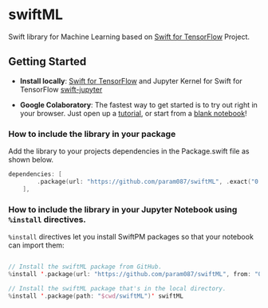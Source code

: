 # swiftML

Swift library for Machine Learning based on [Swift for TensorFlow](https://github.com/tensorflow/swift) Project.




## Getting Started

 * **Install locally**: [Swift for TensorFlow](https://github.com/tensorflow/swift) and Jupyter Kernel for Swift for TensorFlow [swift-jupyter](https://github.com/google/swift-jupyter)
 
 


* **Google Colaboratory**: The fastest way to get started is to try out right in your browser. Just open up a [tutorial](https://github.com/param087/swiftML/tree/master/Notebooks), or start from a [blank notebook](https://colab.research.google.com/github/tensorflow/swift/blob/master/notebooks/blank_swift.ipynb)!


### How to include the library in your package

Add the library to your projects dependencies in the Package.swift file as shown below.
```swift 
dependencies: [
        .package(url: "https://github.com/param087/swiftML", .exact("0.0.2")),
    ],
```

### How to include the library in your Jupyter Notebook using `%install` directives.

`%install` directives let you install SwiftPM packages so that your notebook
can import them:

```swift

// Install the swiftML package from GitHub.
%install '.package(url: "https://github.com/param087/swiftML", from: "0.0.2")' swiftML

// Install the swiftML package that's in the local directory.
%install '.package(path: "$cwd/swiftML")' swiftML
```